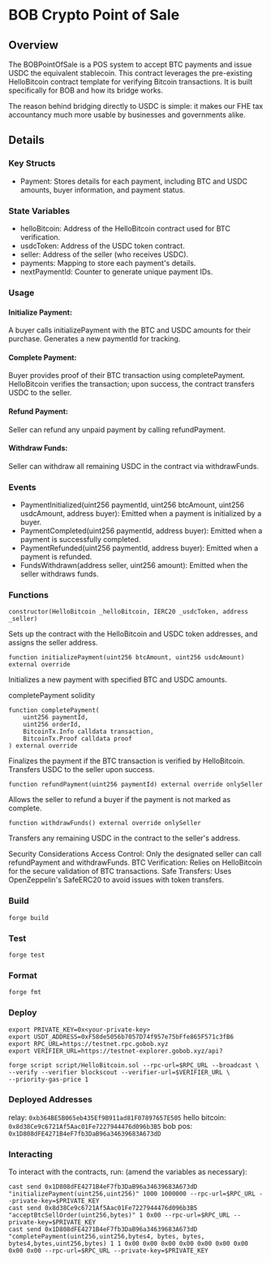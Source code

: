 # BOB Crypto Point of Sale

## Overview

The BOBPointOfSale is a POS system to accept BTC payments and issue USDC the equivalent stablecoin. This contract leverages the pre-existing HelloBitcoin contract template for verifying Bitcoin transactions. It is built specifically for BOB and how its bridge works.

The reason behind bridging directly to USDC is simple: it makes our FHE tax accountancy much more usable by businesses and governments alike.

## Details

### Key Structs
- Payment: Stores details for each payment, including BTC and USDC amounts, buyer information, and payment status.

### State Variables
- helloBitcoin: Address of the HelloBitcoin contract used for BTC verification.
- usdcToken: Address of the USDC token contract.
- seller: Address of the seller (who receives USDC).
- payments: Mapping to store each payment's details.
- nextPaymentId: Counter to generate unique payment IDs.

### Usage
#### Initialize Payment:

A buyer calls initializePayment with the BTC and USDC amounts for their purchase.
Generates a new paymentId for tracking.

#### Complete Payment:

Buyer provides proof of their BTC transaction using completePayment.
HelloBitcoin verifies the transaction; upon success, the contract transfers USDC to the seller.
#### Refund Payment:

Seller can refund any unpaid payment by calling refundPayment.
#### Withdraw Funds:

Seller can withdraw all remaining USDC in the contract via withdrawFunds.
### Events
- PaymentInitialized(uint256 paymentId, uint256 btcAmount, uint256 usdcAmount, address buyer): Emitted when a payment is initialized by a buyer.
- PaymentCompleted(uint256 paymentId, address buyer): Emitted when a payment is successfully completed.
- PaymentRefunded(uint256 paymentId, address buyer): Emitted when a payment is refunded.
- FundsWithdrawn(address seller, uint256 amount): Emitted when the seller withdraws funds.
### Functions
```sol
constructor(HelloBitcoin _helloBitcoin, IERC20 _usdcToken, address _seller)
```
Sets up the contract with the HelloBitcoin and USDC token addresses, and assigns the seller address.

```
function initializePayment(uint256 btcAmount, uint256 usdcAmount) external override
```
Initializes a new payment with specified BTC and USDC amounts.

completePayment
solidity
```
function completePayment(
    uint256 paymentId,
    uint256 orderId,
    BitcoinTx.Info calldata transaction,
    BitcoinTx.Proof calldata proof
) external override
```
Finalizes the payment if the BTC transaction is verified by HelloBitcoin. Transfers USDC to the seller upon success.

```
function refundPayment(uint256 paymentId) external override onlySeller
```
Allows the seller to refund a buyer if the payment is not marked as complete.

```
function withdrawFunds() external override onlySeller
```
Transfers any remaining USDC in the contract to the seller's address.

Security Considerations
Access Control: Only the designated seller can call refundPayment and withdrawFunds.
BTC Verification: Relies on HelloBitcoin for the secure validation of BTC transactions.
Safe Transfers: Uses OpenZeppelin's SafeERC20 to avoid issues with token transfers.

### Build

```shell
forge build
```

### Test

```shell
forge test
```

### Format

```shell
forge fmt
```

### Deploy
```
export PRIVATE_KEY=0x<your-private-key>
export USDT_ADDRESS=0xF58de5056b7057D74f957e75bFfe865F571c3fB6
export RPC_URL=https://testnet.rpc.gobob.xyz
export VERIFIER_URL=https://testnet-explorer.gobob.xyz/api?

forge script script/HelloBitcoin.sol --rpc-url=$RPC_URL --broadcast \
--verify --verifier blockscout --verifier-url=$VERIFIER_URL \
--priority-gas-price 1

```

### Deployed Addresses
relay: `0xb364BE5B065eb435Ef9B911ad81F07897657E505`
hello bitcoin: `0x8d38Ce9c6721Af5Aac01Fe7227944476d096b3B5`
bob pos: `0x1D808dFE4271B4eF7fb3DaB96a34639683A673dD`

### Interacting
To interact with the contracts, run: (amend the variables as necessary):

```
cast send 0x1D808dFE4271B4eF7fb3DaB96a34639683A673dD "initializePayment(uint256,uint256)" 1000 1000000 --rpc-url=$RPC_URL --private-key=$PRIVATE_KEY
cast send 0x8d38Ce9c6721Af5Aac01Fe7227944476d096b3B5 "acceptBtcSellOrder(uint256,bytes)" 1 0x00 --rpc-url=$RPC_URL --private-key=$PRIVATE_KEY
cast send 0x1D808dFE4271B4eF7fb3DaB96a34639683A673dD "completePayment(uint256,uint256,bytes4, bytes, bytes, bytes4,bytes,uint256,bytes) 1 1 0x00 0x00 0x00 0x00 0x00 0x00 0x00 0x00 0x00 --rpc-url=$RPC_URL --private-key=$PRIVATE_KEY

```